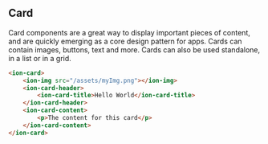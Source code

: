 ## Card

Card components are a great way to display important pieces of content, and are quickly emerging as a core design
pattern for apps. Cards can contain images, buttons, text and more. Cards can also be used standalone, in a list or in
a grid.

```html
<ion-card>
    <ion-img src="/assets/myImg.png"></ion-img>
    <ion-card-header>
        <ion-card-title>Hello World</ion-card-title>
    </ion-card-header>
    <ion-card-content>
        <p>The content for this card</p>
    </ion-card-content>
</ion-card>
```
